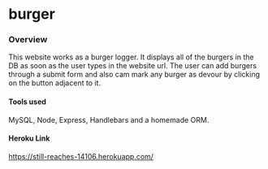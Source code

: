 # burger

### Overview

This website works as a burger logger. It displays all of the burgers in the DB as soon as the user types in the website url. The user can add burgers through a submit form and also cam mark any burger as devour by clicking on the button adjacent to it.

#### Tools used
MySQL, Node, Express, Handlebars and a homemade ORM. 

#### Heroku Link
https://still-reaches-14106.herokuapp.com/
